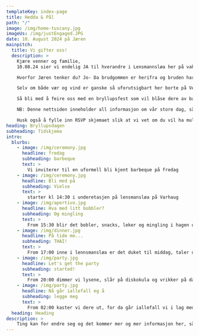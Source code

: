 ```yaml
---
templateKey: index-page
title: Hedda & Pål
path: "/"
image: /img/home-tuscany.jpg
imageUs: /img/justEngaged.JPG
date: 10. August 2024 på Jæren
mainpitch:
  title: Vi gifter oss!
  description: >
    Kjære venner og familie,
    10.08.24 sier vi endelig JA til hverandre i Lensmannsløa her på vakre, vindfulle Jæren.

    Hvorfor Jæren tenker du? Jo- Da brudgommen er herifra og bruden har forelsket seg både i han og det nydelige landskapet (og ikke minst råvarene som finnes her) ble denne plassen et naturlig valg for oss når vi skulle finne en plass å feire kjærligheten.

    Selv om både vær og vind er ganske så uforutsigbart her borte på Vestlandet, kan vi likevel forutsi at dette vil bli en uforglemmelig dag, og vi håper dere vil dele den med oss.

    Så bli med å feire oss med en bryllupsfest som vil blåse dere av banen- muligens bokstavelig talt!

    NB: Denne nettsiden inneholder all informasjon om vår store dag, så les i vei!

    Husk også å fylle inn RSVP skjemaet slik at vi vet om du vil ha muligheten til å komme.
heading: Bryllupsdagen
subheading: Tidskjema
intro:
  blurbs:
    - image: /img/ceremony.jpg
      headline: fredag
      subheading: barbeque
      text: >
        Vi inviterer til en uformell bli kjent barbeque på fredag
    - image: /img/ceremony.jpg
      headline: Bli med på
      subheading: Vielse
      text: >
        starter kl 14:30 i underetasjen på lensmansløa på Varhaug
    - image: /img/apertivo.jpg
      headline: Hva med litt bobbler?
      subheading: Og mingling
      text: >
        From 15:30 blir det bobler, snacks, leker og mingling i hagen og gårdsplassen utenfor løao
    - image: /img/dinner.jpg
      headline: På tide me...
      subheading: THAI!
      text: >
        From 17:00 inne i lennsmansløa er det duket til middag, taler og god stemning
    - image: /img/party.jpg
      headline: Let's get the party
      subheading: started!
      text: >
        From 20:00 dimmer vi lysene, slår på diskokula og vrikker på dansefoten, håper dere blir med! 
    - image: /img/party.jpg
      headline: Nå går iallefall eg å
      subheading: legge meg
      text: >
        From 02:00 kaster vi dere ut, for da går iallefall vi i lag med tønes å legger oss
  heading: Heading
description: >
    Ting kan for endre seg og det kommer mer og mer informasjon her, så titt inn av og til og få med deg endringene som kommer
---
```

